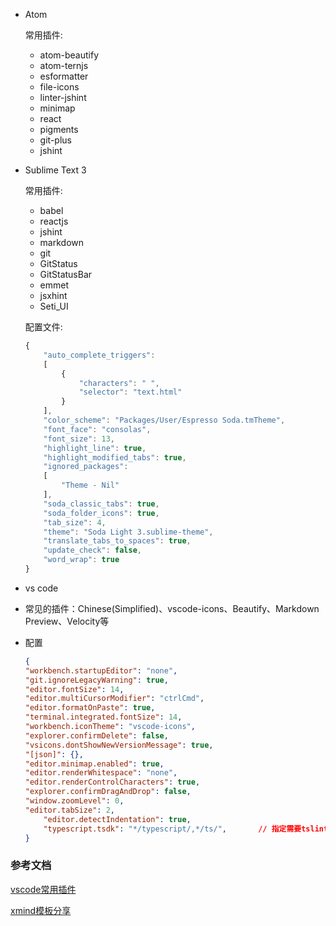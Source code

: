 * Atom

	常用插件:  

	- atom-beautify
	- atom-ternjs
	- esformatter
	- file-icons
	- linter-jshint
	- minimap
	- react
	- pigments
	- git-plus
	- jshint

* Sublime Text 3

	常用插件: 

	- babel
	- reactjs
	- jshint
	- markdown
	- git
	- GitStatus
	- GitStatusBar
	- emmet
	- jsxhint
	- Seti_UI
    

	配置文件:   

	```js
	{
		"auto_complete_triggers":
		[
			{
				"characters": " ",
				"selector": "text.html"
			}
		],
		"color_scheme": "Packages/User/Espresso Soda.tmTheme",
		"font_face": "consolas",
		"font_size": 13,
		"highlight_line": true,
		"highlight_modified_tabs": true,
		"ignored_packages":
		[
			"Theme - Nil"
		],
		"soda_classic_tabs": true,
		"soda_folder_icons": true,
		"tab_size": 4,
		"theme": "Soda Light 3.sublime-theme",
		"translate_tabs_to_spaces": true,
		"update_check": false,
		"word_wrap": true
	}
	```

* vs code

 - 常见的插件：Chinese(Simplified)、vscode-icons、Beautify、Markdown Preview、Velocity等

 - 配置

	```json
	{
    "workbench.startupEditor": "none",
    "git.ignoreLegacyWarning": true,
    "editor.fontSize": 14,
    "editor.multiCursorModifier": "ctrlCmd",
    "editor.formatOnPaste": true,
    "terminal.integrated.fontSize": 14,
    "workbench.iconTheme": "vscode-icons",
    "explorer.confirmDelete": false,
    "vsicons.dontShowNewVersionMessage": true,
    "[json]": {},
    "editor.minimap.enabled": true,
    "editor.renderWhitespace": "none",
    "editor.renderControlCharacters": true,
    "explorer.confirmDragAndDrop": false,
    "window.zoomLevel": 0,
    "editor.tabSize": 2,
		"editor.detectIndentation": true,
		"typescript.tsdk": "*/typescript/,*/ts/",		// 指定需要tslint的目录
	}
	```

### 参考文档

[vscode常用插件](https://github.com/varHarrie/varharrie.github.io/issues/10)

[xmind模板分享](https://www.xmind.net/share/)